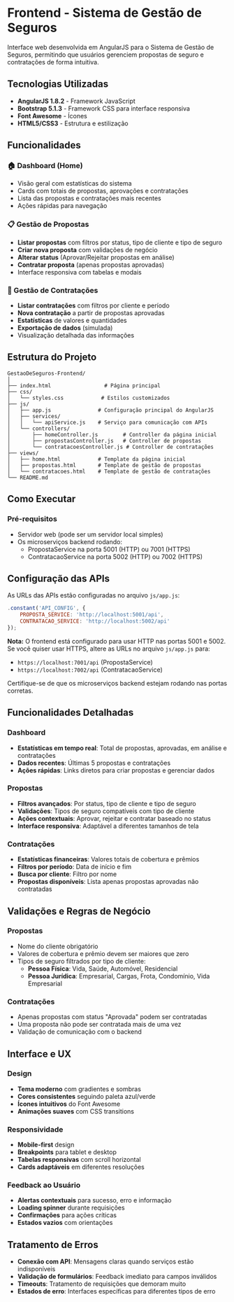 # Frontend - Sistema de Gestão de Seguros

Interface web desenvolvida em AngularJS para o Sistema de Gestão de Seguros, permitindo que usuários gerenciem propostas de seguro e contratações de forma intuitiva.

## Tecnologias Utilizadas

- **AngularJS 1.8.2** - Framework JavaScript
- **Bootstrap 5.1.3** - Framework CSS para interface responsiva
- **Font Awesome** - Ícones
- **HTML5/CSS3** - Estrutura e estilização

## Funcionalidades

### 🏠 Dashboard (Home)
- Visão geral com estatísticas do sistema
- Cards com totais de propostas, aprovações e contratações
- Lista das propostas e contratações mais recentes
- Ações rápidas para navegação

### 📋 Gestão de Propostas
- **Listar propostas** com filtros por status, tipo de cliente e tipo de seguro
- **Criar nova proposta** com validações de negócio
- **Alterar status** (Aprovar/Rejeitar propostas em análise)
- **Contratar proposta** (apenas propostas aprovadas)
- Interface responsiva com tabelas e modais

### 🤝 Gestão de Contratações
- **Listar contratações** com filtros por cliente e período
- **Nova contratação** a partir de propostas aprovadas
- **Estatísticas** de valores e quantidades
- **Exportação de dados** (simulada)
- Visualização detalhada das informações

## Estrutura do Projeto

```
GestaoDeSeguros-Frontend/
│
├── index.html                 # Página principal
├── css/
│   └── styles.css            # Estilos customizados
├── js/
│   ├── app.js               # Configuração principal do AngularJS
│   ├── services/
│   │   └── apiService.js    # Serviço para comunicação com APIs
│   └── controllers/
│       ├── homeController.js        # Controller da página inicial
│       ├── propostasController.js   # Controller de propostas
│       └── contratacoesController.js # Controller de contratações
├── views/
│   ├── home.html            # Template da página inicial
│   ├── propostas.html       # Template de gestão de propostas
│   └── contratacoes.html    # Template de gestão de contratações
└── README.md
```

## Como Executar

### Pré-requisitos
- Servidor web (pode ser um servidor local simples)
- Os microserviços backend rodando:
  - PropostaService na porta 5001 (HTTP) ou 7001 (HTTPS)
  - ContratacaoService na porta 5002 (HTTP) ou 7002 (HTTPS)

## Configuração das APIs

As URLs das APIs estão configuradas no arquivo `js/app.js`:

```javascript
.constant('API_CONFIG', {
    PROPOSTA_SERVICE: 'http://localhost:5001/api',
    CONTRATACAO_SERVICE: 'http://localhost:5002/api'
});
```

**Nota:** O frontend está configurado para usar HTTP nas portas 5001 e 5002. Se você quiser usar HTTPS, altere as URLs no arquivo `js/app.js` para:
- `https://localhost:7001/api` (PropostaService)
- `https://localhost:7002/api` (ContratacaoService)

Certifique-se de que os microserviços backend estejam rodando nas portas corretas.

## Funcionalidades Detalhadas

### Dashboard
- **Estatísticas em tempo real**: Total de propostas, aprovadas, em análise e contratações
- **Dados recentes**: Últimas 5 propostas e contratações
- **Ações rápidas**: Links diretos para criar propostas e gerenciar dados

### Propostas
- **Filtros avançados**: Por status, tipo de cliente e tipo de seguro
- **Validações**: Tipos de seguro compatíveis com tipo de cliente
- **Ações contextuais**: Aprovar, rejeitar e contratar baseado no status
- **Interface responsiva**: Adaptável a diferentes tamanhos de tela

### Contratações
- **Estatísticas financeiras**: Valores totais de cobertura e prêmios
- **Filtros por período**: Data de início e fim
- **Busca por cliente**: Filtro por nome
- **Propostas disponíveis**: Lista apenas propostas aprovadas não contratadas

## Validações e Regras de Negócio

### Propostas
- Nome do cliente obrigatório
- Valores de cobertura e prêmio devem ser maiores que zero
- Tipos de seguro filtrados por tipo de cliente:
  - **Pessoa Física**: Vida, Saúde, Automóvel, Residencial
  - **Pessoa Jurídica**: Empresarial, Cargas, Frota, Condomínio, Vida Empresarial

### Contratações
- Apenas propostas com status "Aprovada" podem ser contratadas
- Uma proposta não pode ser contratada mais de uma vez
- Validação de comunicação com o backend

## Interface e UX

### Design
- **Tema moderno** com gradientes e sombras
- **Cores consistentes** seguindo paleta azul/verde
- **Ícones intuitivos** do Font Awesome
- **Animações suaves** com CSS transitions

### Responsividade
- **Mobile-first** design
- **Breakpoints** para tablet e desktop
- **Tabelas responsivas** com scroll horizontal
- **Cards adaptáveis** em diferentes resoluções

### Feedback ao Usuário
- **Alertas contextuais** para sucesso, erro e informação
- **Loading spinner** durante requisições
- **Confirmações** para ações críticas
- **Estados vazios** com orientações

## Tratamento de Erros

- **Conexão com API**: Mensagens claras quando serviços estão indisponíveis
- **Validação de formulários**: Feedback imediato para campos inválidos
- **Timeouts**: Tratamento de requisições que demoram muito
- **Estados de erro**: Interfaces específicas para diferentes tipos de erro
